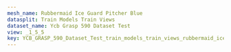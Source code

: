 ```yaml
---
mesh_name: Rubbermaid Ice Guard Pitcher Blue
datasplit: Train Models Train Views
dataset_name: Ycb Grasp 590 Dataset Test
view: _1_5_5
key: YCB_GRASP_590_Dataset_Test_train_models_train_views_rubbermaid_ice_guard_pitcher_blue__1_5_5
---
```

